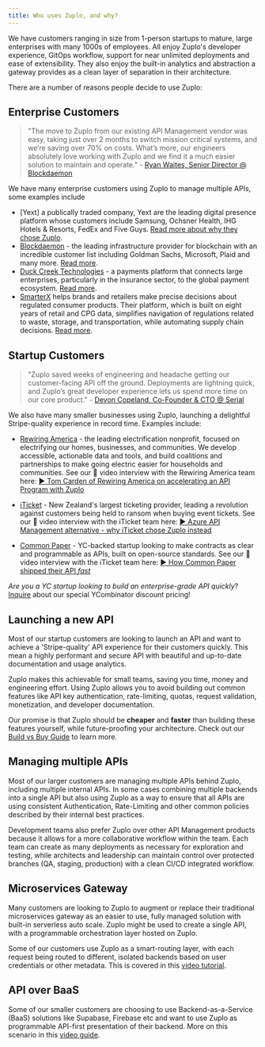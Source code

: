 ```yaml
---
title: Who uses Zuplo, and why?
---
```


We have customers ranging in size from 1-person startups to mature, large
enterprises with many 1000s of employees. All enjoy Zuplo's developer
experience, GitOps workflow, support for near unlimited deployments and ease of
extensibility. They also enjoy the built-in analytics and abstraction a gateway
provides as a clean layer of separation in their architecture.

There are a number of reasons people decide to use Zuplo:

## Enterprise Customers

> "The move to Zuplo from our existing API Management vendor was easy, taking
> just over 2 months to switch mission critical systems, and we’re saving over
> 70% on costs. What’s more, our engineers absolutely love working with Zuplo
> and we find it a much easier solution to maintain and operate." -
> [Ryan Waites, Senior Director @ Blockdaemon](https://www.linkedin.com/in/ryan-waites-020313180/)

We have many enterprise customers using Zuplo to manage multiple APIs, some
examples include

- [Yext] a publically traded company, Yext are the leading digital presence
  platform whose customers include Samsung, Ochsner Health, IHG Hotels & Resorts,
  FedEx and Five Guys. [Read more about why they chose Zuplo](https://zuplo.com/customers/yext).
- [Blockdaemon](https://blockdaemon.com) - the leading infrastructure provider
  for blockchain with an incredible customer list including Goldman Sachs,
  Microsoft, Plaid and many more. [Read more](https://zuplo.com/customers/blockdaemon).
- [Duck Creek Technologies](https://www.duckcreek.com/) - a payments platform that 
  connects large enterprises, particularly in the insurance sector, to the 
  global payment ecosystem. [Read more](https://zuplo.com/customers/duck-creek).
- [SmarterX](https://www.smarterx.com/) helps brands and retailers make precise 
  decisions about regulated consumer products. Their platform, which is built on
  eight years of retail and CPG data, simplifies navigation of regulations related to waste, storage, 
  and transportation, while automating supply chain decisions. 
  [Read more](https://zuplo.com/customers/smarterx).

## Startup Customers

> "Zuplo saved weeks of engineering and headache getting our customer-facing API
> off the ground. Deployments are lightning quick, and Zuplo’s great developer
> experience lets us spend more time on our core product." -
> [Devon Copeland, Co-Founder & CTO @ Serial](https://www.linkedin.com/in/devonkcopeland/)

We also have many smaller businesses using Zuplo, launching a delightful
Stripe-quality experience in record time. Examples include:

- [Rewiring America](https://www.rewiringamerica.org/) - the leading
  electrification nonprofit, focused on electrifying our homes, businesses, and
  communities. We develop accessible, actionable data and tools, and build
  coalitions and partnerships to make going electric easier for households and
  communities. See our 🎥 video interview with the Rewiring America team here:
  [▶️ Tom Carden of Rewiring America on accelerating an API Program with Zuplo](https://youtu.be/wUKLrNIRC_8)

- [iTicket](https://iticket.co.nz) - New Zealand's largest ticketing provider,
  leading a revolution against customers being held to ransom when buying event
  tickets. See our 🎥 video interview with the iTicket team here:
  [▶️ Azure API Management alternative - why iTicket chose Zuplo instead](https://youtu.be/ZWS4x4pwyuo)

- [Common Paper](https://commonpaper.com) - YC-backed startup looking to make
  contracts as clear and programmable as APIs, built on open-source standards.
  See our 🎥 video interview with the iTicket team here:
  [▶️ How Common Paper shipped their API _fast_](https://youtu.be/1rAxJFVXU84)

_Are you a YC startup looking to build an enterprise-grade API quickly_?
[Inquire](mailto:sales@zuplo.com) about our special YCombinator discount
pricing!

## Launching a new API

Most of our startup customers are looking to launch an API and want to achieve a
'Stripe-quality' API experience for their customers quickly. This mean a highly
performant and secure API with beautiful and up-to-date documentation and usage
analytics.

Zuplo makes this achievable for small teams, saving you time, money and
engineering effort. Using Zuplo allows you to avoid building out common features
like API key authentication, rate-limiting, quotas, request validation,
monetization, and developer documentation.

Our promise is that Zuplo should be **cheaper** and **faster** than building
these features yourself, while future-proofing your architecture. Check out our
[Build vs Buy Guide](https://zuplo.com/build-vs-buy-api-management-tools) to
learn more.

## Managing multiple APIs

Most of our larger customers are managing multiple APIs behind Zuplo, including
multiple internal APIs. In some cases combining multiple backends into a single
API but also using Zuplo as a way to ensure that all APIs are using consistent
Authentication, Rate-Limiting and other common policies described by their
internal best practices.

Development teams also prefer Zuplo over other API Management products because
it allows for a more collaborative workflow within the team. Each team can
create as many deployments as necessary for exploration and testing, while
architects and leadership can maintain control over protected branches (QA,
staging, production) with a clean CI/CD integrated workflow.

## Microservices Gateway

Many customers are looking to Zuplo to augment or replace their traditional
microservices gateway as an easier to use, fully managed solution with built-in
serverless auto scale. Zuplo might be used to create a single API, with a
programmable orchestration layer hosted on Zuplo.

Some of our customers use Zuplo as a smart-routing layer, with each request
being routed to different, isolated backends based on user credentials or other
metadata. This is covered in this
[video tutorial](https://www.youtube.com/watch?v=SC-HuZqEEPE).

## API over BaaS

Some of our smaller customers are choosing to use Backend-as-a-Service (BaaS)
solutions like Supabase, Firebase etc and want to use Zuplo as programmable
API-first presentation of their backend. More on this scenario in this
[video guide](https://www.youtube.com/watch?v=GJSkbxMnWxE).
